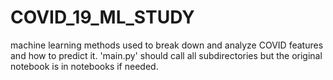 # COVID_19_ML_STUDY
machine learning methods used to break down and analyze COVID features and how to predict it. 'main.py' should call all subdirectories but the original notebook is in notebooks if needed. 
